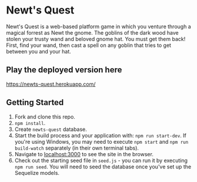 # Newt's Quest

Newt's Quest is a web-based platform game in which you venture through a magical forrest as Newt the gnome. The goblins of the dark wood have stolen your trusty wand and beloved gnome hat. You must get them back! First, find your wand, then cast a spell on any goblin that tries to get between you and your hat.

## Play the deployed version here

https://newts-quest.herokuapp.com/

## Getting Started

1.  Fork and clone this repo.
2.  `npm install`.
3.  Create `newts-quest` database.
4.  Start the build process and your application with: `npm run start-dev`. If you're using Windows, you may need to execute `npm start` and `npm run build-watch` separately (in their own terminal tabs).
5.  Navigate to [localhost:3000](http://localhost:3000) to see the site in the browser.
6.  Check out the starting seed file in `seed.js` - you can run it by executing `npm run seed`. You will need to seed the database once you've set up the Sequelize models.
